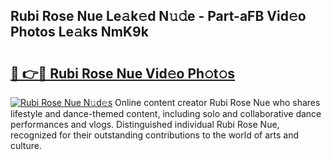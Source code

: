 ## Rubi Rose Nue Le𝚊k𝚎d N𝚞𝚍e - Part-aFB Vid𝚎o Photos Le𝚊ks NmK9k

# <h2><a href="http://fb0ujr.evod.top/?m=Rubi+Rose+Nue">🔗 👉🔴 Rubi Rose Nue Vid𝚎o Ph𝚘t𝚘s</a></h2>

[![Rubi Rose Nue N𝚞d𝚎s](https://i.imgur.com/8V9OHl7.gif)](http://fb0ujr.evod.top/?m=Rubi+Rose+Nue)
Online content creator Rubi Rose Nue who shares lifestyle and dance-themed content, including solo and collaborative dance performances and vlogs. Distinguished individual Rubi Rose Nue, recognized for their outstanding contributions to the world of arts and culture. 
